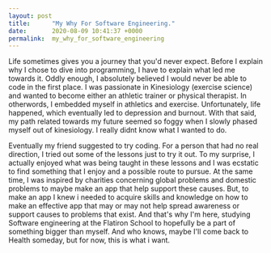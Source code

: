 ```yaml
---
layout: post
title:      "My Why For Software Engineering."
date:       2020-08-09 10:41:37 +0000
permalink:  my_why_for_software_engineering
---
```



<p> Life sometimes gives you a journey that you'd never expect.  Before I explain why I chose to dive into programming, I have to explain what led me towards it.  Oddly enough, I absolutely believed I would never  be able to code in the first place.  I was passionate in Kinesiology (exercise science) and wanted to become either an athletic trainer or  physical therapist.  In otherwords, I embedded myself in athletics and exercise.  Unfortunately, life happened, which eventually led to depression and burnout.  With that said, my path related towards my future seemed so foggy when I slowly phased myself out of kinesiology.  I really didnt know what I wanted to do.</p>  

<p>Eventually my friend suggested to try coding.  For a person that had no real direction, I tried out some of the lessons just to try it out.  To my surprise, I actually enjoyed what was being taught in these lessons and I was ecstatic to find something that I enjoy and a possible route to pursue.  At the same time, I was inspired by charities concerning global problems and domestic problems to maybe make an app that help support these causes.  But, to make an app I knew i needed to acquire skills and knowledge on how to make an effective app that may or may not help spread awareness or support causes to problems that exist. And that's why I'm here, studying Software engineering at the Flatiron School to hopefully be a part of something bigger than myself.  And who knows, maybe I'll come back to Health someday, but for now, this is what i want.</p>





